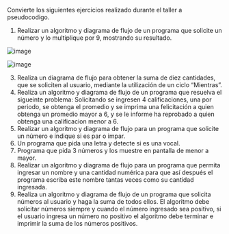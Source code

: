 
Convierte los siguientes ejercicios realizado durante el taller a pseudocodigo.
1. Realizar un algoritmo y diagrama de flujo de un programa que solicite un número y lo multiplique por 9, mostrando su resultado.

![image](https://user-images.githubusercontent.com/101481084/160260273-a199ec85-ca3d-4bd3-8f17-bee86cc3eafa.png)

![image](https://user-images.githubusercontent.com/101481084/160260278-7cc9ac25-1f16-4ac9-945f-cd72a8ebc288.png)

3. Realiza un diagrama de flujo para obtener la suma de diez cantidades, que se soliciten al usuario, mediante la utilización de un ciclo “Mientras”. 
4. Realiza un algoritmo y diagrama de flujo de un programa que resuelva el sigueinte problema: Solicitando se ingresen 4 calificaciones, una por periodo, se obtenga el promedio y se imprima una felicitación a quien obtenga un promedio mayor a 6, y se le informe ha reprobado a quien obtenga una calificacion menor a 6.
5. Realizar un algoritmo y diagrama de flujo para un programa que solicite un número e indique si es par o impar.
6. Un programa que pida una letra y detecte si es una vocal.
7. Programa que pida 3 números y los muestre en pantalla de menor a mayor.
8. Realizar un algoritmo y diagrama de flujo para un programa que permita ingresar un nombre y una cantidad numérica para que así después el programa escriba este nombre tantas veces como su cantidad ingresada.
9. Realiza un algoritmo y diagrama de flujo de un programa que solicita números al usuario y haga la suma de todos ellos. El algoritmo debe solicitar números siempre y cuando el número ingresado sea positivo, si el usuario ingresa un número no positivo el algoritmo debe terminar e imprimir la suma de los números positivos.
